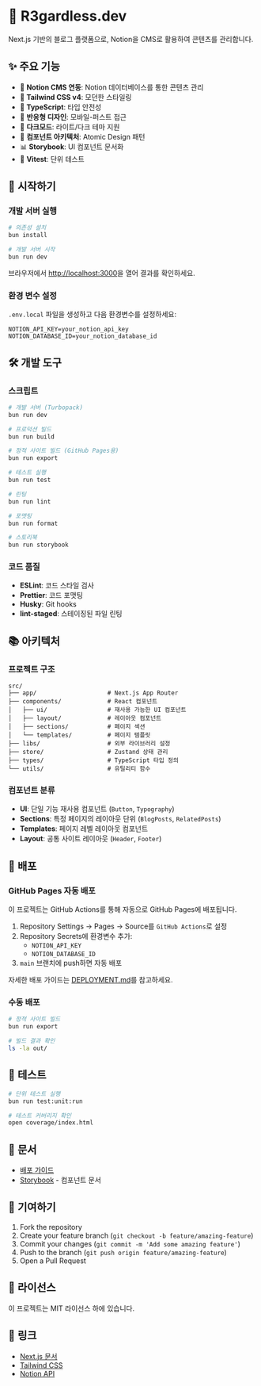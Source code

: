 # 🚀 R3gardless.dev

Next.js 기반의 블로그 플랫폼으로, Notion을 CMS로 활용하여 콘텐츠를 관리합니다.

## ✨ 주요 기능

- 📝 **Notion CMS 연동**: Notion 데이터베이스를 통한 콘텐츠 관리
- 🎨 **Tailwind CSS v4**: 모던한 스타일링
- 🔧 **TypeScript**: 타입 안전성
- 📱 **반응형 디자인**: 모바일-퍼스트 접근
- 🌙 **다크모드**: 라이트/다크 테마 지원
- 🧩 **컴포넌트 아키텍처**: Atomic Design 패턴
- 📊 **Storybook**: UI 컴포넌트 문서화
- 🧪 **Vitest**: 단위 테스트

## 🚀 시작하기

### 개발 서버 실행

```bash
# 의존성 설치
bun install

# 개발 서버 시작
bun run dev
```

브라우저에서 [http://localhost:3000](http://localhost:3000)을 열어 결과를 확인하세요.

### 환경 변수 설정

`.env.local` 파일을 생성하고 다음 환경변수를 설정하세요:

```env
NOTION_API_KEY=your_notion_api_key
NOTION_DATABASE_ID=your_notion_database_id
```

## 🛠 개발 도구

### 스크립트

```bash
# 개발 서버 (Turbopack)
bun run dev

# 프로덕션 빌드
bun run build

# 정적 사이트 빌드 (GitHub Pages용)
bun run export

# 테스트 실행
bun run test

# 린팅
bun run lint

# 포맷팅
bun run format

# 스토리북
bun run storybook
```

### 코드 품질

- **ESLint**: 코드 스타일 검사
- **Prettier**: 코드 포맷팅  
- **Husky**: Git hooks
- **lint-staged**: 스테이징된 파일 린팅

## 📚 아키텍처

### 프로젝트 구조

```
src/
├── app/                    # Next.js App Router
├── components/             # React 컴포넌트
│   ├── ui/                 # 재사용 가능한 UI 컴포넌트
│   ├── layout/             # 레이아웃 컴포넌트
│   ├── sections/           # 페이지 섹션
│   └── templates/          # 페이지 템플릿
├── libs/                   # 외부 라이브러리 설정
├── store/                  # Zustand 상태 관리
├── types/                  # TypeScript 타입 정의
└── utils/                  # 유틸리티 함수
```

### 컴포넌트 분류

- **UI**: 단일 기능 재사용 컴포넌트 (`Button`, `Typography`)
- **Sections**: 특정 페이지의 레이아웃 단위 (`BlogPosts`, `RelatedPosts`)
- **Templates**: 페이지 레벨 레이아웃 컴포넌트
- **Layout**: 공통 사이트 레이아웃 (`Header`, `Footer`)

## 🚀 배포

### GitHub Pages 자동 배포

이 프로젝트는 GitHub Actions를 통해 자동으로 GitHub Pages에 배포됩니다.

1. Repository Settings → Pages → Source를 `GitHub Actions`로 설정
2. Repository Secrets에 환경변수 추가:
   - `NOTION_API_KEY`
   - `NOTION_DATABASE_ID`
3. `main` 브랜치에 push하면 자동 배포

자세한 배포 가이드는 [DEPLOYMENT.md](./docs/DEPLOYMENT.md)를 참고하세요.

### 수동 배포

```bash
# 정적 사이트 빌드
bun run export

# 빌드 결과 확인
ls -la out/
```

## 🧪 테스트

```bash
# 단위 테스트 실행
bun run test:unit:run

# 테스트 커버리지 확인
open coverage/index.html
```

## 📖 문서

- [배포 가이드](./docs/DEPLOYMENT.md)
- [Storybook](http://localhost:6006) - 컴포넌트 문서

## 🤝 기여하기

1. Fork the repository
2. Create your feature branch (`git checkout -b feature/amazing-feature`)
3. Commit your changes (`git commit -m 'Add some amazing feature'`)
4. Push to the branch (`git push origin feature/amazing-feature`)
5. Open a Pull Request

## 📄 라이선스

이 프로젝트는 MIT 라이선스 하에 있습니다.

## 🔗 링크

- [Next.js 문서](https://nextjs.org/docs)
- [Tailwind CSS](https://tailwindcss.com)
- [Notion API](https://developers.notion.com)
